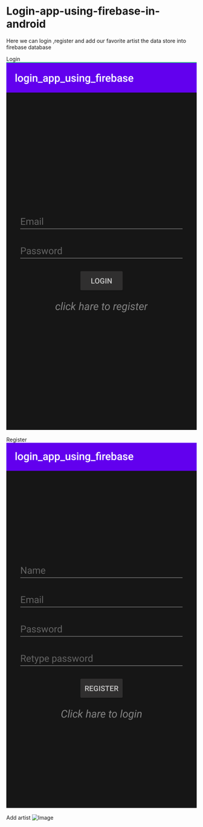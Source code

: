 # Login-app-using-firebase-in-android
Here we can login ,register and add our favorite artist the data store into firebase database

Login 
![Image](Login.png)

Register
![Image](Register.png)

Add artist
![Image](Add_Artist)
